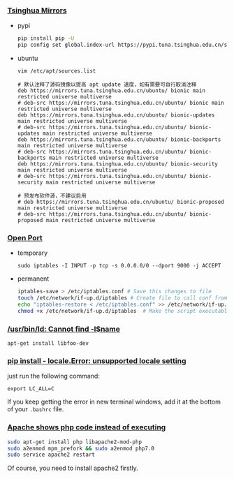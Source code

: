### [Tsinghua Mirrors](https://mirrors.tuna.tsinghua.edu.cn/help/pypi/)

- pypi

  ```bash
  pip install pip -U
  pip config set global.index-url https://pypi.tuna.tsinghua.edu.cn/simple
  ```

- ubuntu

  `vim /etc/apt/sources.list`

  ```
  # 默认注释了源码镜像以提高 apt update 速度，如有需要可自行取消注释
  deb https://mirrors.tuna.tsinghua.edu.cn/ubuntu/ bionic main restricted universe multiverse
  # deb-src https://mirrors.tuna.tsinghua.edu.cn/ubuntu/ bionic main restricted universe multiverse
  deb https://mirrors.tuna.tsinghua.edu.cn/ubuntu/ bionic-updates main restricted universe multiverse
  # deb-src https://mirrors.tuna.tsinghua.edu.cn/ubuntu/ bionic-updates main restricted universe multiverse
  deb https://mirrors.tuna.tsinghua.edu.cn/ubuntu/ bionic-backports main restricted universe multiverse
  # deb-src https://mirrors.tuna.tsinghua.edu.cn/ubuntu/ bionic-backports main restricted universe multiverse
  deb https://mirrors.tuna.tsinghua.edu.cn/ubuntu/ bionic-security main restricted universe multiverse
  # deb-src https://mirrors.tuna.tsinghua.edu.cn/ubuntu/ bionic-security main restricted universe multiverse
  
  # 预发布软件源，不建议启用
  # deb https://mirrors.tuna.tsinghua.edu.cn/ubuntu/ bionic-proposed main restricted universe multiverse
  # deb-src https://mirrors.tuna.tsinghua.edu.cn/ubuntu/ bionic-proposed main restricted universe multiverse
  ```

###  [Open Port](https://askubuntu.com/questions/648970/open-a-port-on-ubuntu-14-04#825061)

- temporary

  `sudo iptables -I INPUT -p tcp -s 0.0.0.0/0 --dport 9000 -j ACCEPT`

- permanent

  ```bash
  iptables-save > /etc/iptables.conf # Save this changes to file
  touch /etc/network/if-up.d/iptables # Create file to call conf from
  echo "iptables-restore < /etc/iptables.conf" >> /etc/network/if-up.d/iptables # Add this line to this file
  chmod +x /etc/network/if-up.d/iptables  # Make the script executable
  ```

### [/usr/bin/ld: Cannot find -l$name](https://stackoverflow.com/questions/16710047/usr-bin-ld-cannot-find-lnameofthelibrary)

`apt-get install libfoo-dev`

### [pip install - locale.Error: unsupported locale setting](https://stackoverflow.com/questions/36394101/pip-install-locale-error-unsupported-locale-setting)

just run the following command:

`export LC_ALL=C`

If you keep getting the error in new terminal windows, add it at the bottom of your `.bashrc` file.

### [Apache shows php code instead of executing](https://stackoverflow.com/questions/12142172/apache-shows-php-code-instead-of-executing)

```bash
sudo apt-get install php libapache2-mod-php
sudo a2enmod mpm_prefork && sudo a2enmod php7.0
sudo service apache2 restart
```

Of course, you need to install apache2 firstly.





### 



